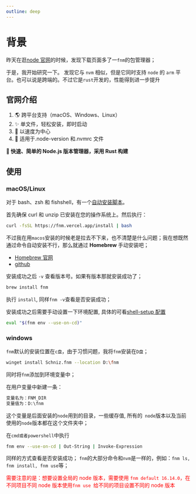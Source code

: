 ```yaml
---
outline: deep
---
```


# 背景

昨天在逛[node 官网](https://nodejs.org/en)的时候，发现下载页面多了一`fnm`的包管理器；

于是，我开始研究一下。 发现它与 `nvm` 相似，但是它同时支持 `node` 的 `arm` 平台。也可以说是跨端的。不过它是`rust`开发的，性能得到进一步提升

## 官网介绍

1. 🌎 跨平台支持（macOS、Windows、Linux）
2. ✨ 单文件，轻松安装，即时启动
3. 🚀 以速度为中心
4. 📂 适用于.node-version 和.nvmrc 文件

**🚀 快速、简单的 Node.js 版本管理器，采用 Rust 构建**

## 使用

### macOS/Linux

对于 bash、zsh 和 fishshell，有一个[自动安装脚本](https://github.com/Schniz/fnm/blob/master/.ci/install.sh)。

首先确保 curl 和 unzip 已安装在您的操作系统上。然后执行：

```sh
curl -fsSL https://fnm.vercel.app/install | bash
```

不过我在用`macos`安装的时候老是拉去不下来，也不清楚是什么问题；我在想既然通过命令自动安装不行，那么就通过 **Homebrew** 手动安装吧；

- [Homebrew 官网](https://brew.sh/)
- [github](https://github.com/Homebrew/brew)

安装成功之后 `-v` 查看版本号。如果有版本那就安装成功了；

```sh
brew install fnm
```

执行 `install`, 同样`fnm -v`查看是否安装成功；

安装成功之后需要手动设置一下环境配置, 具体的可看[shell-setup 配置](https://github.com/Schniz/fnm?tab=readme-ov-file#shell-setup)

```sh
eval "$(fnm env --use-on-cd)"
```

### windows

`fnm`默认的安装位置在`c盘`，由于习惯问题，我将`fnm`安装在`D盘`；

```sh
winget install Schniz.fnm --location D:\fnm
```

同时将`fnm`添加到环境变量中；

在用户变量中新建一条：

```sh
变量名为：FNM_DIR
变量值为：D:\fnm
```

这个变量是后面安装的`node`用到的目录，一些缓存值, 所有的` node`版本以及当前使用的`node`版本都在这个文件夹中；

在`cmd或者powershell`中执行

```sh
fnm env --use-on-cd | Out-String | Invoke-Expression
```

同样的方式查看是否安装成功； `fnm`的大部分命令和`nvm`是一样的，例如：`fnm ls, fnm install, fnm use`等；

<font color="#ff0000">需要注意的是：想要设置全局的 node 版本，需要使用 `fnm default 16.14.0`，在不同项目不同 node 版本使用`fnm use `给不同的项目设置不同的 node 版本</font>
